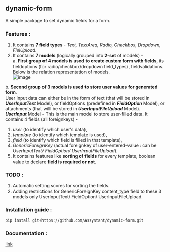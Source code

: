 ## dynamic-form
A simple package to set dynamic fields for a form.

### Features :
1. It contains **7 field types** - _Text, TextArea, Radio, Checkbox, Dropdown, FielUpload_.
2. It contains **7 models** (logically grouped into **2-set** of models) - \
  a. **First group of 4 models is used to create custom form with fields**, its fieldoptions (for radio/checkbox/dropdown field_types), fieldvalidations. 
     Below is the relation representation of models. \
    ![image](https://github.com/Assystant/dynamic-form/assets/156311082/e26fbe0d-662f-4ff1-a2b3-739a4ab6ed95)
 
  b. **Second group of 3 models is used to store user values for generated form**. \
     User Input data can either be in the form of text (that will be stored in **_UserInputText_** Model), or fieldOptions (predefined in **_FieldOption_** Model), or attachments (that willl be stored in **_UserInputFileUpload_** Model). \
   **_UserInput_** Model - This is the main model to store user-filled data. It contains 4 fields (all foreignkeys) - 
   1. _user_ (to identify which user's data),
   2. _template_ (to identify which template is used),
   3. _field_ (to identify which field is filled in that template),
   4. _GenericForeignKey_ (actual foreignkey of user-entered-value : can be _UserInputText/ FieldOption/ UserInputFileUpload_).
5. It contains features like **sorting of fields** for every template, boolean value to declare **field is required or not**.

### TODO :
1. Automatic setting scores for sorting the fields.
2. Adding restrictions for GenericForeignKey content_type field to these 3 models only UserInputText/ FieldOption/ UserInputFileUpload.
   
### Installation guide :
```
pip install git+https://github.com/Assystant/dynamic-form.git
```

### Documentation :
[link](https://docs.google.com/document/d/11isJUPVus579HuufeBlJTHpt62TYIpW5Jej7DiPnQVs/edit?usp=sharing)
